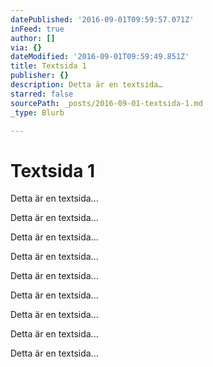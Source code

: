 ```yaml
---
datePublished: '2016-09-01T09:59:57.071Z'
inFeed: true
author: []
via: {}
dateModified: '2016-09-01T09:59:49.851Z'
title: Textsida 1
publisher: {}
description: Detta är en textsida…
starred: false
sourcePath: _posts/2016-09-01-textsida-1.md
_type: Blurb

---
```

# Textsida 1

Detta är en textsida...

Detta är en textsida...

Detta är en textsida...

Detta är en textsida...

Detta är en textsida...

Detta är en textsida...

Detta är en textsida...

Detta är en textsida...

Detta är en textsida...